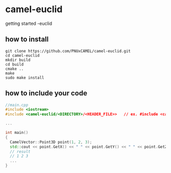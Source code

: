 # camel-euclid

getting started -euclid

## how to install
  
```console
git clone https://github.com/PNUxCAMEL/camel-euclid.git
cd camel-euclid
mkdir build
cd build
cmake ..
make
sudo make install
```

## how to include your code

```cpp
//main.cpp
#include <iostream>
#include <camel-euclid/<DIRECTORY>/<HEADER_FILE>>   // ex. #include <camel-euclid/vector/Point3D.h>

...

int main()
{
  CamelVector::Point3D point(1, 2, 3);
  std::cout << point.GetX() << " " << point.GetY() << " " << point.GetZ() << std::endl;
  // result
  // 1 2 3
  ...
}
```
